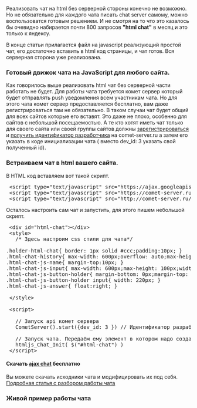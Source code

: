 <p>Реализовать чат на html без серверной стороны конечно не возможно. Но не обязательно для каждого чата писать chat server самому, можно воспользоватся готовым решением. И не смотря на то что это казалось бы очевидно набирается почти 800 запросов <b>"html chat"</b> в месяц и это только к яндексу.</p>

<p>В конце статьи прилагается файл на javascript реализующий простой чат, его достаточно вставить в html код страницы, и чат готов. Вся серверная сторона уже реализована. </p>

<h3>Готовый движок чата на JavaScript для любого сайта.</h3>

<p>
Как говорилось выше реализовать html чат без серверной части работать не будет. Для работы чата требуется комет сервер который будет отправлять push уведомления всем участникам чата. Но для этого чата комет сервер предоставляется бесплатно, вам даже регистрироваться там не обязательно. В таком случаи чат будет общий для всех сайтов которые его вставят. Это даже не плохо, особенно для сайтов с небольшой посещаемостью. А те кто хотят иметь чат только для своего сайта или своей группы сайтов должны <a href="https://comet-server.ru">зарегистрироваться</a> и <a href="https://comet-server.ru/%D1%80%D0%B0%D0%B7%D0%B4%D0%B5%D0%BB/15/subject/2">получить идентификатор разработчика</a> на comet-server.ru а затем его указать в коде инициализации чата ( вместо dev_id: 3 указать свой полученный id).
</p>

<h3>Встраиваем чат в html вашего сайта.</h3>
<p>В HTML код вставляем вот такой скрипт.</p>

<pre>
 &lt;script type="text/javascript" src="https://ajax.googleapis.com/ajax/libs/jquery/1/jquery.min.js" &gt;&lt;/script&gt;
 &lt;script type="text/javascript" src="https://comet-server.ru/CometServerApi.js" &gt;&lt;/script&gt;
 &lt;script type="text/javascript" src="http://comet-server.ru/doc/html_chat.js" &gt;&lt;/script&gt;
</pre>


<p>Осталось настроить сам чат и запустить, для этого пишем небольшой скрипт.</p>

<pre>
 &lt;div id="html-chat"&gt;&lt;/div&gt;
 &lt;style&gt;
   /* Здесь настроим css стили для чата*/

.holder-html-chat{ border: 1px solid #ccc;padding:10px; }
.html-chat-history{ max-width: 600px;overflow: auto;max-height: 900px; }
.html-chat-js-name{ margin-top:10px; }
.html-chat-js-input{ max-width: 600px;max-height: 100px;width: 600px;margin-top:10px; }
.html-chat-js-button-holder{ margin-bottom: 0px;margin-top: 10px; }
.html-chat-js-button-holder input{ width: 220px; }
.html-chat-js-answer{ float:right; }

 &lt;/style&gt;

 &lt;script&gt;

   // Запуск api комет сервера
   CometServer().start({dev_id: 3 }) // Идентификатор разработчика на comet-server.ru

   // Запуск чата. Передаём ему элемент в котором надо создать окно чата.
   htmljs_Chat_Init( $("#html-chat") )
 &lt;/script&gt;
</pre>


<h4>Скачать <a href="http://comet-server.ru/doc/html_chat.js" >ajax chat</a> бесплатно</h4>

Вы можете скачать исходники чата и модифицировать их под себя.  
<a href="https://comet-server.ru/%D1%80%D0%B0%D0%B7%D0%B4%D0%B5%D0%BB/15/subject/7" >Подробная статья с разбором работы чата </a>


<h3>Живой пример работы чата</h3>
<div id="web_chat_holder"></div>
<br>

<script language="JavaScript" type="text/javascript" src="https://comet-server.ru/doc/web_chat.js" ></script>
